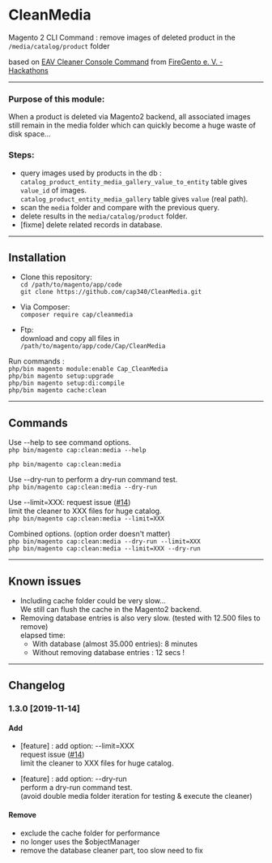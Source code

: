 # CleanMedia
Magento 2 CLI Command : remove images of deleted product in the `/media/catalog/product` folder

based on [EAV Cleaner Console Command](https://github.com/magento-hackathon/EAVCleaner/tree/magento2) from [FireGento e. V. - Hackathons](https://github.com/magento-hackathon)<br/>

--------------------
### Purpose of this module:  
When a product is deleted via Magento2 backend, all associated images still remain 
in the media folder which can quickly become a huge waste of disk space...  

### Steps: 
- query images used by products in the db :<br/>
`catalog_product_entity_media_gallery_value_to_entity` table gives `value_id` of images.<br/>
`catalog_product_entity_media_gallery` table gives `value` (real path).
- scan the `media` folder and compare with the previous query.
- delete results in the `media/catalog/product` folder.
- [fixme] delete related records in database.

----------------------
## Installation

- Clone this repository:  
`cd /path/to/magento/app/code`  
`git clone https://github.com/cap340/CleanMedia.git`  

- Via Composer:  
`composer require cap/cleanmedia`  

- Ftp:  
download and copy all files in `/path/to/magento/app/code/Cap/CleanMedia`  

Run commands :  
`php/bin magento module:enable Cap_CleanMedia`  
`php/bin magento setup:upgrade`  
`php/bin magento setup:di:compile`  
`php/bin magento cache:clean`  

----------------------
## Commands

Use --help to see command options.  
`php bin/magento cap:clean:media --help`  

`php bin/magento cap:clean:media`  

Use --dry-run to perform a dry-run command test.  
`php bin/magento cap:clean:media --dry-run`  

Use --limit=XXX: request issue ([#14][i14])  
limit the cleaner to XXX files for huge catalog.  
`php bin/magento cap:clean:media --limit=XXX`  

Combined options. (option order doesn't matter)  
`php bin/magento cap:clean:media --dry-run --limit=XXX`  
`php bin/magento cap:clean:media --limit=XXX --dry-run`  

----------------------
## Known issues

- Including cache folder could be very slow...  
We still can flush the cache in the Magento2 backend.
- Removing database entries is also very slow. (tested with 12.500 files to remove)  
elapsed time:  
  - With database (almost 35.000 entries): 8 minutes  
  - Without removing database entries : 12 secs !  
  
  
----------------------
## Changelog

### 1.3.0 [2019-11-14]
#### Add  
- [feature] : add option: --limit=XXX  
request issue ([#14][i14])  
limit the cleaner to XXX files for huge catalog.

[i14]: https://github.com/cap340/CleanMedia/issues/14

- [feature] : add option: --dry-run  
perform a dry-run command test.  
(avoid double media folder iteration for testing & execute the cleaner)

#### Remove
- exclude the cache folder for performance  
- no longer uses the $objectManager
- remove the database cleaner part, too slow need to fix